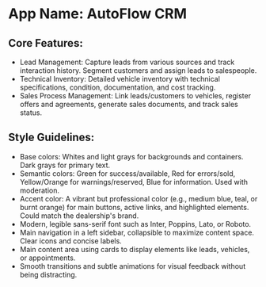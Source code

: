 # **App Name**: AutoFlow CRM

## Core Features:

- Lead Management: Capture leads from various sources and track interaction history. Segment customers and assign leads to salespeople.
- Technical Inventory: Detailed vehicle inventory with technical specifications, condition, documentation, and cost tracking.
- Sales Process Management: Link leads/customers to vehicles, register offers and agreements, generate sales documents, and track sales status.

## Style Guidelines:

- Base colors: Whites and light grays for backgrounds and containers. Dark grays for primary text.
- Semantic colors: Green for success/available, Red for errors/sold, Yellow/Orange for warnings/reserved, Blue for information. Used with moderation.
- Accent color: A vibrant but professional color (e.g., medium blue, teal, or burnt orange) for main buttons, active links, and highlighted elements. Could match the dealership's brand.
- Modern, legible sans-serif font such as Inter, Poppins, Lato, or Roboto.
- Main navigation in a left sidebar, collapsible to maximize content space. Clear icons and concise labels.
- Main content area using cards to display elements like leads, vehicles, or appointments.
- Smooth transitions and subtle animations for visual feedback without being distracting.